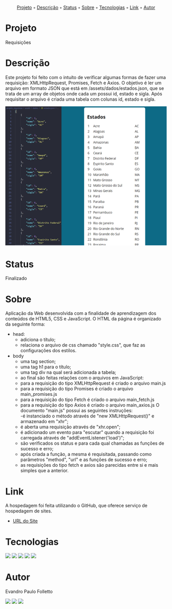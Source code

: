 <p align="center">
  <a href="#Projeto">Projeto</a> ◦ 
  <a href="#Descrição">Descrição</a> ◦ 
  <a href="#Status">Status</a> ◦ 
  <a href="#Sobre">Sobre</a> ◦ 
  <a href="#Tecnologias">Tecnologias</a> ◦ 
  <a href="#Link">Link</a> ◦ 
  <a href="#Autor">Autor</a>
</p>

# Projeto
Requisições

# Descrição
Este projeto foi feito com o intuíto de verificar algumas formas de fazer uma requisição: XMLHttpRequest, Promises, Fetch e Axios. O objetivo é ler
um arquivo em formato JSON que está em /assets/dados/estados.json, que se trata de um array de objetos onde cada um possui id, estado e sigla. Após
requisitar o arquivo é criada uma tabela com colunas id, estado e sigla.
<div>
  <img src="assets/img/exemplo.png" alt="Estados.">
</div>

# Status
Finalizado

# Sobre
Aplicação da Web desenvolvida com a finalidade de aprendizagem dos conteúdos de HTML5, CSS e JavaScript. 
O HTML da página é organizado da seguinte forma:
- head:
    - adiciona o título;
    - relaciona o arquivo de css chamado "style.css", que faz as configurações dos estilos.
- body
    - uma tag section;  
    - uma tag h1 para o título;  
    - uma tag div na qual será adicionada a tabela;  
    - ao final são feitas relações com o arquivos em JavaScript:
    - para a requisição do tipo XMLHttpRequest é criado o arquivo main.js
    - para a requisição do tipo Promises é criado o arquivo main_promises.js
    - para a requisição do tipo Fetch é criado o arquivo main_fetch.js
    - para a requisição do tipo Axios é criado o arquivo main_axios.js
O documento "main.js" possui as seguintes instruções:  
    -é instanciado o método através de "new XMLHttpRequest()" e armazenado em "xhr";  
    - é aberta uma requisição através de "xhr.open";  
    - é adicionado um evento para "escutar" quando a requisição foi carregada através de "addEventListener('load')";  
    - são verificados os status e para cada qual chamadas as funções de sucesso e erro;  
    - após criada a função, a mesma é requisitada, passando como parâmetros "method", "url" e as funções de sucesso e erro;  
    - as requisições do tipo fetch e axios são parecidas entre si e mais simples que a anterior.

# Link
A hospedagem foi feita utilizando o GitHub, que oferece serviço de hospedagem de sites.
- [URL do Site]()

# Tecnologias
<div>
<img src="https://img.shields.io/badge/HTML5-E34F26?style=for-the-badge&logo=html5&logoColor=white">  
<img src="https://img.shields.io/badge/CSS-239120?&style=for-the-badge&logo=css3&logoColor=white">
<img src="https://img.shields.io/badge/JavaScript-F7DF1E?style=for-the-badge&logo=javascript&logoColor=black">
<img src="https://img.shields.io/badge/Visual_Studio_Code-0078D4?style=for-the-badge&logo=visual%20studio%20code&logoColor=white">
<img src="https://img.shields.io/badge/GitHub-100000?style=for-the-badge&logo=github&logoColor=white">
</div>

# Autor
Evandro Paulo Folletto
<div>
  <a href="https://github.com/epfolletto" target="_blank"><img src="https://img.shields.io/badge/GitHub-100000?style=for-the-badge&logo=github&logoColor=white" target="_blank"></a>
  <a href="https://www.linkedin.com/in/evandrofolletto/" target="_blank"><img src="https://img.shields.io/badge/LinkedIn-0077B5?style=for-the-badge&logo=linkedin&logoColor=white" target="_blank"></a>
  <a href="https://www.youtube.com/evandropaulofolletto" target="_blank"><img src="https://img.shields.io/badge/YouTube-FF0000?style=for-the-badge&logo=youtube&logoColor=white" target="_blank"></a>
</div>
